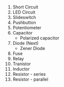 1. Short Circuit
2. LED Circuit
3. Slideswitch
4. Pushbutton
5. Potentiometer
6. Capacitor
    - Polarized capacitor
7. Diode (Next)
    - Zener Diode
8. Fuse
9. Relay
10. Tranistor
11. Inductor
12. Resistor - series
13. Resistor - parallel
